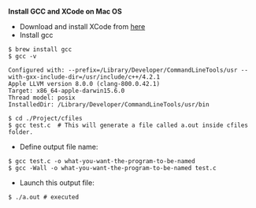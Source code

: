 **Install GCC and XCode on Mac OS**

- Download and install XCode from [here](https://developer.apple.com/xcode/)
- Install gcc

```shell
$ brew install gcc
$ gcc -v

Configured with: --prefix=/Library/Developer/CommandLineTools/usr --with-gxx-include-dir=/usr/include/c++/4.2.1
Apple LLVM version 8.0.0 (clang-800.0.42.1)
Target: x86_64-apple-darwin15.6.0
Thread model: posix
InstalledDir: /Library/Developer/CommandLineTools/usr/bin

$ cd ./Project/cfiles
$ gcc test.c  # This will generate a file called a.out inside cfiles folder.
```
- Define output file name:

```shell
$ gcc test.c -o what-you-want-the-program-to-be-named
$ gcc -Wall -o what-you-want-the-program-to-be-named test.c
```

- Launch this output file:

```shell
$ ./a.out # executed
```

